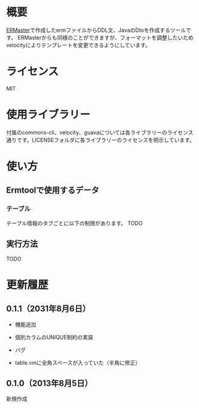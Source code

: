 # 概要
[ERMaster](http://ermaster.sourceforge.net/index_ja.html)で作成したermファイルからDDL文、JavaのDtoを作成するツールです。
ERMasterからも同様のことができますが、フォーマットを調整したいためvelocityによりテンプレートを変更できるようにしています。

# ライセンス
MIT

# 使用ライブラリー
付属のcommons-cli、velocity、guavaについては各ライブラリーのライセンス通りです。LICENSEフォルダに各ライブラリーのライセンスを明示しています。

# 使い方
## Ermtoolで使用するデータ
### テーブル
テーブル情報のタブごとに以下の制限があります。
TODO

## 実行方法
TODO

# 更新履歴
## 0.1.1（2031年8月6日）
* 機能追加
 - 個別カラムのUNIQUE制約の実装
* バグ
 - table.vmに全角スペースが入っていた（半角に修正）

## 0.1.0（2013年8月5日）
新規作成
